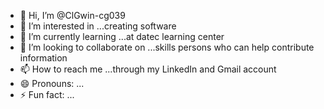 - 👋 Hi, I’m @ClGwin-cg039
- 👀 I’m interested in ...creating software 
- 🌱 I’m currently learning ...at datec learning center 
- 💞️ I’m looking to collaborate on ...skills persons who can help contribute information 
- 📫 How to reach me ...through my LinkedIn and Gmail account 
- 😄 Pronouns: ...
- ⚡ Fun fact: ...

<!---
ClGwin-cg039/ClGwin-cg039 is a ✨ special ✨ repository because its `README.md` (this file) appears on your GitHub profile.
You can click the Preview link to take a look at your changes.
--->
